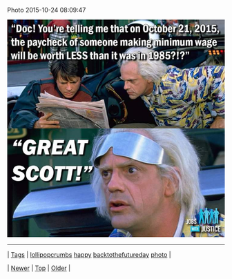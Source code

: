 <!--
title: Photo 2015-10-24 08
date: 2020-06-28T15:27:00.096Z
tags: lollipopcrumbs, happy, backtothefutureday, photo
-->


Photo 2015-10-24 08:09:47

![](131799691827-0.jpg)

<!--BOTTOM-POST-NAVIGATION-->
---

| [Tags](tags.md) | [lollipopcrumbs](tag-lollipopcrumbs.md) [happy](tag-happy.md) [backtothefutureday](tag-backtothefutureday.md) [photo](tag-photo.md) |

| [Newer](131797104685.md) | [Top](index.md) | [Older](131868574398.md) |